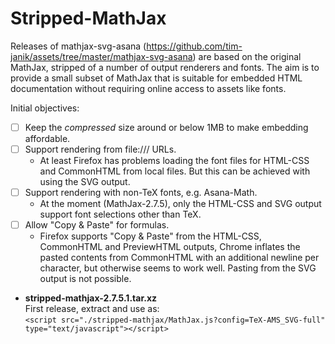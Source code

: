 # Stripped-MathJax

Releases of mathjax-svg-asana (https://github.com/tim-janik/assets/tree/master/mathjax-svg-asana) are based on the original MathJax, stripped of
a number of output renderers and fonts. The aim is to provide a small subset
of MathJax that is suitable for embedded HTML documentation without requiring
online access to assets like fonts.

Initial objectives:

- [ ] Keep the *compressed* size around or below 1MB to make embedding affordable.
- [ ] Support rendering from file:/// URLs.
	- At least Firefox has problems loading the font files for HTML-CSS and
	  CommonHTML from local files. But this can be achieved with using the SVG output.
- [ ] Support rendering with non-TeX fonts, e.g. Asana-Math.
	- At the moment (MathJax-2.7.5), only the HTML-CSS and SVG output support
	  font selections other than TeX.
- [ ] Allow "Copy & Paste" for formulas.
	- Firefox supports "Copy & Paste" from the HTML-CSS, CommonHTML and PreviewHTML
	  outputs, Chrome inflates the pasted contents from CommonHTML with an additional
	  newline per character, but otherwise seems to work well. Pasting from the SVG
	  output is not possible.

* **stripped-mathjax-2.7.5.1.tar.xz** \
	First release, extract and use as: \
	`<script src="./stripped-mathjax/MathJax.js?config=TeX-AMS_SVG-full" type="text/javascript"></script>`






